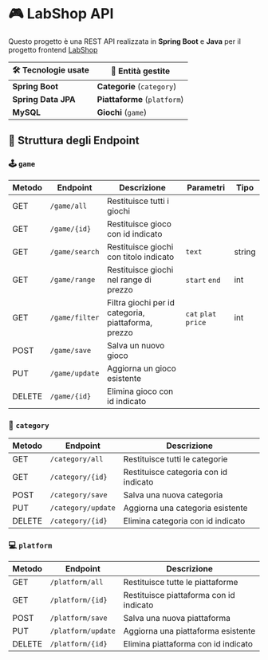 # 🎮 LabShop API
Questo progetto è una REST API realizzata in **Spring Boot** e **Java** per il progetto frontend [LabShop](https://github.com/ismaelecarratta/LabShop-Frontend)



| 🛠️ Tecnologie usate | 🚀 Entità gestite |
|--------------------- |------------------------------|
| **Spring Boot**      | **Categorie** (`category`)   |
| **Spring Data JPA**  | **Piattaforme** (`platform`) |
| **MySQL**            | **Giochi** (`game`)          |


## 🧩 Struttura degli Endpoint

### 🕹️ `game`

| Metodo | Endpoint                     | Descrizione                                                    | Parametri            | Tipo   |
|--------|------------------------------|----------------------------------------------------------------|----------------------|--------|
| GET    | `/game/all`                  | Restituisce tutti i giochi                                     |                      |        |
| GET    | `/game/{id}`                 | Restituisce gioco con id indicato                              |                      |        |
| GET    | `/game/search`               | Restituisce giochi con titolo indicato                         | `text`               | string |
| GET    | `/game/range`                | Restituisce giochi nel range di prezzo                         | `start`  `end`       | int    | 
| GET    | `/game/filter`               | Filtra giochi per id categoria, piattaforma, prezzo            | `cat` `plat` `price` | int    | 
| POST   | `/game/save`                 | Salva un nuovo gioco                                           |                      |        |
| PUT    | `/game/update`               | Aggiorna un gioco esistente                                    |                      |        |
| DELETE | `/game/{id}`                 | Elimina gioco con id indicato                                  |                      |        |


### 📂 `category`

| Metodo | Endpoint            | Descrizione                  |
|--------|---------------------|------------------------------|
| GET    | `/category/all`     |  Restituisce tutti le categorie    |
| GET    | `/category/{id}`    |Restituisce categoria con id indicato    |
| POST   | `/category/save`    | Salva una nuova categoria    |
| PUT    | `/category/update`  | Aggiorna una categoria esistente       |
| DELETE | `/category/{id}`    | Elimina categoria con id indicato  |


### 💻 `platform`

| Metodo | Endpoint            | Descrizione                    |
|--------|---------------------|--------------------------------|
| GET    | `/platform/all`     | Restituisce tutte le piattaforme   |
| GET    | `/platform/{id}`    | Restituisce piattaforma con id indicato |
| POST   | `/platform/save`    | Salva una nuova piattaforma    |
| PUT    | `/platform/update`  | Aggiorna una piattaforma esistente      |
| DELETE | `/platform/{id}`    | Elimina piattaforma con id indicato |
